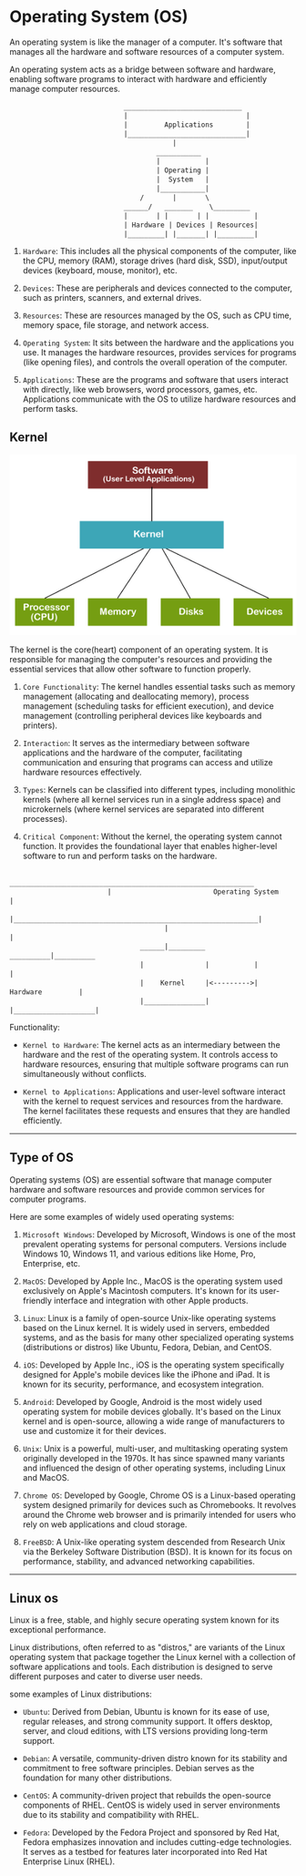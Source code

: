 # Operating System (OS)

An operating system is like the manager of a computer. It's software that manages all the hardware and software resources of a computer system.

An operating system acts as a bridge between software and hardware, enabling software programs to interact with hardware and efficiently manage computer resources.

```
                            _____________________________
                            |                             |
                            |         Applications        |
                            |_____________________________|
                                        |
                                    ___________
                                    |           |
                                    | Operating |
                                    |  System   |
                                    |___________|
                                /       |       \
                            ______/   _______    \_________
                            |       | |       | |           |
                            | Hardware | Devices | Resources|
                            |_________| |_______| |_________|
```

1. `Hardware`: This includes all the physical components of the computer, like the CPU, memory (RAM), storage drives (hard disk, SSD), input/output devices (keyboard, mouse, monitor), etc.

2. `Devices`: These are peripherals and devices connected to the computer, such as printers, scanners, and external drives.

3. `Resources`: These are resources managed by the OS, such as CPU time, memory space, file storage, and network access.

4. `Operating System`: It sits between the hardware and the applications you use. It manages the hardware resources, provides services for programs (like opening files), and controls the overall operation of the computer.

5. `Applications`: These are the programs and software that users interact with directly, like web browsers, word processors, games, etc. Applications communicate with the OS to utilize hardware resources and perform tasks.


## Kernel

![kernal](./images/kernel.png)

The kernel is the core(heart) component of an operating system. It is responsible for managing the computer's resources and providing the essential services that allow other software to function properly. 

1. `Core Functionality`: The kernel handles essential tasks such as memory management (allocating and deallocating memory), process management (scheduling tasks for efficient execution), and device management (controlling peripheral devices like keyboards and printers).

2. `Interaction`: It serves as the intermediary between software applications and the hardware of the computer, facilitating communication and ensuring that programs can access and utilize hardware resources effectively.

3. `Types`: Kernels can be classified into different types, including monolithic kernels (where all kernel services run in a single address space) and microkernels (where kernel services are separated into different processes).

4. `Critical Component`: Without the kernel, the operating system cannot function. It provides the foundational layer that enables higher-level software to run and perform tasks on the hardware.


```
                         ____________________________________________________________
                        |                         Operating System                   |
                        |____________________________________________________________|
                                      |                                |
                                ______|_________             __________|__________
                                |               |           |                    |
                                |    Kernel     |<--------->|   Hardware         |
                                |_______________|           |____________________|
```

Functionality:

   - `Kernel to Hardware`: The kernel acts as an intermediary between the hardware and the rest of the operating system. It controls access to hardware resources, ensuring that multiple software programs can run simultaneously without conflicts.

   - `Kernel to Applications`: Applications and user-level software interact with the kernel to request services and resources from the hardware. The kernel facilitates these requests and ensures that they are handled efficiently.

---------

## Type of OS

Operating systems (OS) are essential software that manage computer hardware and software resources and provide common services for computer programs. 

Here are some examples of widely used operating systems:

1. `Microsoft Windows`: Developed by Microsoft, Windows is one of the most prevalent operating systems for personal computers. Versions include Windows 10, Windows 11, and various editions like Home, Pro, Enterprise, etc.

2. `MacOS`: Developed by Apple Inc., MacOS is the operating system used exclusively on Apple's Macintosh computers. It's known for its user-friendly interface and integration with other Apple products.

3. `Linux`: Linux is a family of open-source Unix-like operating systems based on the Linux kernel. It is widely used in servers, embedded systems, and as the basis for many other specialized operating systems (distributions or distros) like Ubuntu, Fedora, Debian, and CentOS.

4. `iOS`: Developed by Apple Inc., iOS is the operating system specifically designed for Apple's mobile devices like the iPhone and iPad. It is known for its security, performance, and ecosystem integration.

5. `Android`: Developed by Google, Android is the most widely used operating system for mobile devices globally. It's based on the Linux kernel and is open-source, allowing a wide range of manufacturers to use and customize it for their devices.

6. `Unix`: Unix is a powerful, multi-user, and multitasking operating system originally developed in the 1970s. It has since spawned many variants and influenced the design of other operating systems, including Linux and MacOS.

7. `Chrome OS`: Developed by Google, Chrome OS is a Linux-based operating system designed primarily for devices such as Chromebooks. It revolves around the Chrome web browser and is primarily intended for users who rely on web applications and cloud storage.

8. `FreeBSD`: A Unix-like operating system descended from Research Unix via the Berkeley Software Distribution (BSD). It is known for its focus on performance, stability, and advanced networking capabilities.

---


## Linux os

Linux is a free, stable, and highly secure operating system known for its exceptional performance. 

Linux distributions, often referred to as "distros," are variants of the Linux operating system that package together the Linux kernel with a collection of software applications and tools. Each distribution is designed to serve different purposes and cater to diverse user needs. 

some examples of Linux distributions:

 - `Ubuntu`: Derived from Debian, Ubuntu is known for its ease of use, regular releases, and strong community support. It offers desktop, server, and cloud editions, with LTS versions providing long-term support.

  - `Debian`: A versatile, community-driven distro known for its stability and commitment to free software principles. Debian serves as the foundation for many other distributions.

  - `CentOS`: A community-driven project that rebuilds the open-source components of RHEL. CentOS is widely used in server environments due to its stability and compatibility with RHEL.

  - `Fedora`: Developed by the Fedora Project and sponsored by Red Hat, Fedora emphasizes innovation and includes cutting-edge technologies. It serves as a testbed for features later incorporated into Red Hat Enterprise Linux (RHEL).